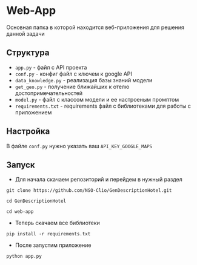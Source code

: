 # Web-App

Основная папка в которой находится веб-приложения для решения данной задачи

## Структура

- `app.py` - файл с API проекта
- `conf.py` - конфиг файл с ключем к google API
- `data_knowledge.py` - реализация базы знаний модели
- `get_geo.py` - получение ближайших к отелю достопримечательностей
- `model.py` - файл с классом модели и ее настроеным промптом
- `requirements.txt` - requirements файл с библиотеками для работы с приложением

## Настройка

В файле `conf.py` нужно указать ваш `API_KEY_GOOGLE_MAPS`

## Запуск

- Для начала скачаем репозиторий и перейдем в нужный раздел

```
git clone https://github.com/NSO-Clio/GenDescriptionHotel.git

cd GenDescriptionHotel

cd web-app
```

- Теперь скачаем все библиотеки

```
pip install -r requirements.txt
```

- После запустим приложение

```
python app.py
```
